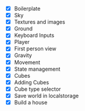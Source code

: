 - [x] Boilerplate
- [x] Sky
- [x] Textures and images
- [x] Ground
- [x] Keyboard Inputs
- [x] Player
- [x] First person view
- [x] Gravity
- [x] Movement
- [x] State management
- [x] Cubes
- [x] Adding Cubes
- [x] Cube type selector
- [x] Save world in localstorage
- [x] Build a house
